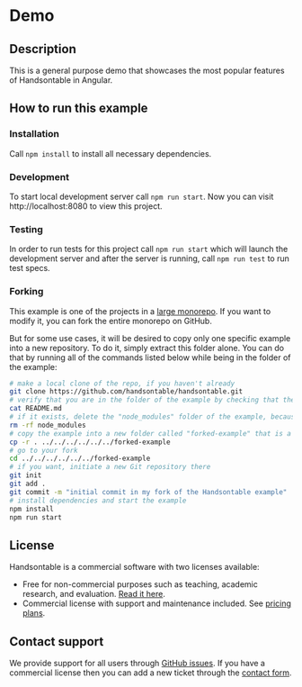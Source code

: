 # Demo

## Description

This is a general purpose demo that showcases the most popular features of Handsontable in Angular.

## How to run this example

### Installation

Call `npm install` to install all necessary dependencies.

### Development

To start local development server call `npm run start`. Now you can visit http://localhost:8080 to view this project.

### Testing

In order to run tests for this project call `npm run start` which will launch the development server and after the server is running, call `npm run test` to run test specs.

### Forking

This example is one of the projects in a [large monorepo](https://github.com/handsontable/handsontable/). If you want to modify it, you can fork the entire monorepo on GitHub. 

But for some use cases, it will be desired to copy only one specific example into a new repository. To do it, simply extract this folder alone. You can do that by running all of the commands listed below while being in the folder of the example:

```bash
# make a local clone of the repo, if you haven't already
git clone https://github.com/handsontable/handsontable.git
# verify that you are in the folder of the example by checking that the README.md file is the one that you are reading right now
cat README.md
# if it exists, delete the "node_modules" folder of the example, because our NPM workspace sets it up as a symlink in the monorepo (which will not be useful in your fork)
rm -rf node_modules
# copy the example into a new folder called "forked-example" that is a sibling folder of the monorepo
cp -r . ../../../../../../forked-example
# go to your fork
cd ../../../../../../forked-example
# if you want, initiate a new Git repository there
git init
git add .
git commit -m "initial commit in my fork of the Handsontable example"
# install dependencies and start the example
npm install
npm run start
```

## License

Handsontable is a commercial software with two licenses available:

- Free for non-commercial purposes such as teaching, academic research, and evaluation. [Read it here](https://github.com/handsontable/handsontable/blob/master/handsontable-non-commercial-license.pdf).
- Commercial license with support and maintenance included. See [pricing plans](https://handsontable.com/pricing).

## Contact support

We provide support for all users through [GitHub issues](https://github.com/handsontable/handsontable/issues). If you have a commercial license then you can add a new ticket through the [contact form](https://handsontable.com/contact?category=technical_support).

